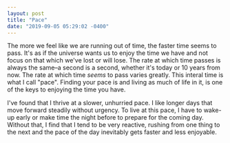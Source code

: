 ```yaml
---
layout: post
title: "Pace"
date: "2019-09-05 05:29:02 -0400"
---
```


The more we feel like we are running out of time, the faster time seems to
pass. It's as if the universe wants us to enjoy the time we have and not
focus on that which we've lost or will lose. The rate at which time passes
is always the same–a second is a second, whether it's today or 10 years
from now. The rate at which time _seems_ to pass varies greatly. This
interal time is what I call "pace". Finding your pace is and living as
much of life in it, is one of the keys to enjoying the time you have.

I've found that I thrive at a slower, unhurried pace. I like longer days
that move forward steadily without urgency. To live at this pace, I have
to wake-up early or make time the night before to prepare for the coming
day. Without that, I find that I tend to be very reactive, rushing from
one thing to the next and the pace of the day inevitably gets faster and
less enjoyable.
